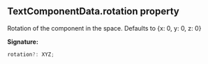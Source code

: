 
## TextComponentData.rotation property

Rotation of the component in the space. Defaults to {<!-- -->x: 0, y: 0, z: 0<!-- -->}

**Signature:**

```typescript
rotation?: XYZ;
```
